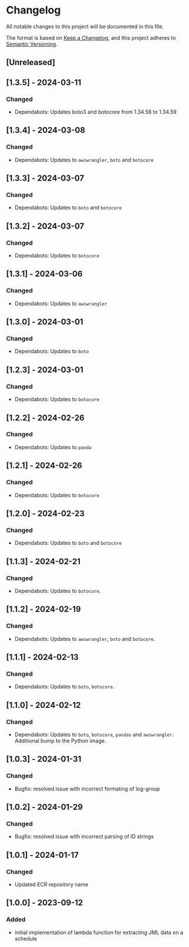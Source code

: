 <!-- markdownlint-disable MD003 -->

# Changelog

All notable changes to this project will be documented in this file.

The format is based on [Keep a Changelog](https://keepachangelog.com/en/1.0.0/),
and this project adheres to [Semantic Versioning](https://semver.org/spec/v2.0.0.html).

## [Unreleased]

## [1.3.5] - 2024-03-11

### Changed

- Dependabots: Updates boto3 and botocore from 1.34.58 to 1.34.59

## [1.3.4] - 2024-03-08

### Changed

- Dependabots: Updates to `awswrangler`, `boto` and `botocore`

## [1.3.3] - 2024-03-07

### Changed

- Dependabots: Updates to `boto` and `botocore`

## [1.3.2] - 2024-03-07

### Changed

- Dependabots: Updates to  `botocore`

## [1.3.1] - 2024-03-06

### Changed

- Dependabots: Updates to `awswrangler`

## [1.3.0] - 2024-03-01

### Changed

- Dependabots: Updates to `boto`

## [1.2.3] - 2024-03-01

### Changed

- Dependabots: Updates to `botocore`

## [1.2.2] - 2024-02-26

### Changed

- Dependabots: Updates to `panda`

## [1.2.1] - 2024-02-26

### Changed

- Dependabots: Updates to `botocore`

## [1.2.0] - 2024-02-23

### Changed

- Dependabots: Updates to `boto` and `botocore`

## [1.1.3] - 2024-02-21

### Changed

- Dependabots: Updates to `botocore`.

## [1.1.2] - 2024-02-19

### Changed

- Dependabots: Updates to `awswrangler`, `boto` and `botocore`.

## [1.1.1] - 2024-02-13

### Changed

- Dependabots: Updates to `boto`, `botocore`.

## [1.1.0] - 2024-02-12

### Changed

- Dependabots: Updates to `boto`, `botocore`, `pandas` and `awswrangler`.
Additional bump to the Python image.

## [1.0.3] - 2024-01-31

### Changed

- Bugfix: resolved issue with incorrect formating of log-group

## [1.0.2] - 2024-01-29

### Changed

- Bugfix: resolved issue with incorrect parsing of ID strings

## [1.0.1] - 2024-01-17

### Changed

- Updated ECR repository name

## [1.0.0] - 2023-09-12

### Added

- initial implementation of lambda function for extracting JML data on a schedule

